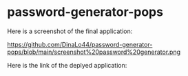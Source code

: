 # password-generator-pops










Here is a screenshot of the final application:

https://github.com/DinaLo44/password-generator-pops/blob/main/screenshot%20password%20generator.png

Here is the link of the deplyed application:

